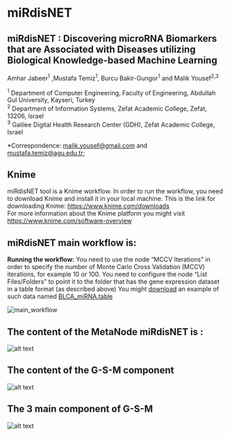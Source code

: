 # miRdisNET

## miRdisNET : Discovering microRNA Biomarkers that are Associated with Diseases utilizing Biological Knowledge-based Machine Learning
Amhar Jabeer<sup>1</sup> ,Mustafa Temiz<sup>1</sup>, Burcu Bakir-Gungor<sup>1</sup> and Malik Yousef<sup>2,3</sup> <br>

<sup>1</sup> Department of Computer Engineering, Faculty of Engineering, Abdullah Gul University, Kayseri, Turkey<br>
<sup>2</sup> Department of Information Systems, Zefat Academic College, Zefat, 13206, Israel<br>
<sup>3</sup> Galilee Digital Health Research Center (GDH), Zefat Academic College, Israel<br>


*Correspondence: malik.yousef@gmail.com and mustafa.temiz@agu.edu.tr;
<br>
## Knime ##
miRdisNET tool is a Knime workflow. In order to run the workflow, you need to download Knime and install it in your local machine.
This is the link for downloading Knime: https://www.knime.com/downloads<br>
For more information about the Knime platform you might visit https://www.knime.com/software-overview <br>


## miRdisNET main workflow is: ## 

**Running the workflow:**
You need to use the node “MCCV Iterations” in order to specify the number of Monte Carlo Cross Validation (MCCV) iterations, for example 10 or 100.
You need to configure the node “List Files/Folders” to point it to the folder that has the gene expression dataset in a table format (as described above)
You might [download](BLCA_miRNA.table) an example of such data named [BLCA_miRNA.table](BLCA_miRNA.table)

![main_workflow](https://user-images.githubusercontent.com/24303536/196436151-a1fb431f-2785-40b3-82cc-e05a4f320cef.png)

## The content of the MetaNode miRdisNET is :


![alt text](https://user-images.githubusercontent.com/24303536/196437220-fa51c4c2-6194-4c99-bf95-3fcf23e8a608.png)

## The content of the G-S-M component ##


![alt text](https://user-images.githubusercontent.com/24303536/196437420-52cc8225-a4b3-4dd5-ad7d-58ec52429287.png)

## The 3 main component of G-S-M ##
![alt text](https://user-images.githubusercontent.com/24303536/196437933-03f9a9c9-b410-4b6f-816c-7dac70337b65.png)


